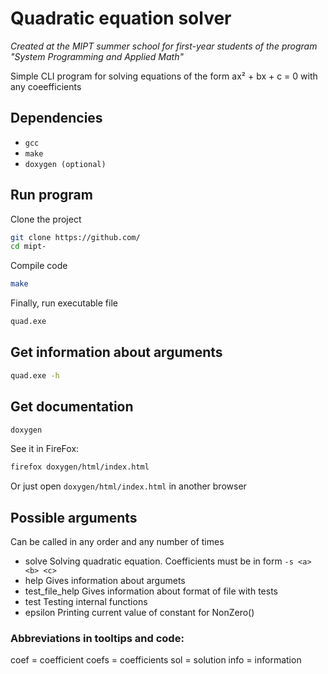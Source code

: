 # Quadratic equation solver
*Created at the MIPT summer school for first-year students of the program "System Programming and Applied Math"*

Simple CLI program for solving equations of the form ax² + bx + c = 0 with any coeefficients

## Dependencies

- `gcc`
- `make`
- `doxygen (optional)`

## Run program

Clone the project

```bash
git clone https://github.com/
cd mipt-
```

Compile code

```bash
make
```

Finally, run executable file

```bash
quad.exe
```

## Get information about arguments

```bash
quad.exe -h
```

## Get documentation

```bash
doxygen
```

See it in FireFox:

```bash
firefox doxygen/html/index.html
```

Or just open `doxygen/html/index.html` in another browser

## Possible arguments

Can be called in any order and any number of times

- solve           Solving quadratic equation. Coefficients must be in form `-s <a> <b> <c>` 
- help  	  Gives information about argumets
- test_file_help  Gives information about format of file with tests
- test            Testing internal functions
- epsilon         Printing current value of constant for NonZero()


### Abbreviations in tooltips and code:
coef  = coefficient
coefs = coefficients
sol   = solution
info  = information


 
